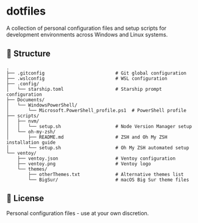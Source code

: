 # dotfiles

A collection of personal configuration files and setup scripts for development environments across Windows and Linux systems.

## 📁 Structure

```
.
├── .gitconfig                          # Git global configuration
├── .wslconfig                          # WSL configuration
├── .config/
│   └── starship.toml                   # Starship prompt configuration
├── Documents/
│   └── WindowsPowerShell/
│       └── Microsoft.PowerShell_profile.ps1  # PowerShell profile
├── scripts/
│   ├── nvm/
│   │   └── setup.sh                    # Node Version Manager setup
│   └── oh-my-zsh/
│       ├── README.md                   # ZSH and Oh My ZSH installation guide
│       └── setup.sh                    # Oh My ZSH automated setup
└── ventoy/
    ├── ventoy.json                     # Ventoy configuration
    ├── ventoy.png                      # Ventoy logo
    └── themes/
        ├── otherThemes.txt             # Alternative themes list
        └── BigSur/                     # macOS Big Sur theme files
```

## 📄 License

Personal configuration files - use at your own discretion.
